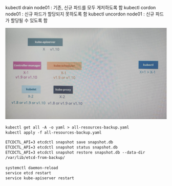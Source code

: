 kubectl drain node01 : 기존, 신규 파드를 모두 게저하도록 함
kubectl cordon node01 : 신규 파드가 할당되지 못하도록 함
kubectl uncordon node01 : 신규 파드가 할당될 수 있도록 함

<img src="image-1.png" style="width: 800px;"/>

```shell
kubectl get all -A -o yaml > all-resources-backup.yaml
kubectl apply -f all-resources-backup.yaml
```

```shell
ETCDCTL_API=3 etcdctl snapshot save snapshot.db
ETCDCTL_API=3 etcdctl snapshot status snapshot.db
ETCDCTL_API=3 etcdctl snapshot restore snapshot.db --data-dir /var/lib/etcd-from-backup/

systemctl daemon-reload
service etcd restart
service kube-apiserver restart
```